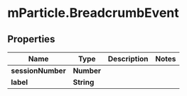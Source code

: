 # mParticle.BreadcrumbEvent

## Properties
Name | Type | Description | Notes
------------ | ------------- | ------------- | -------------
**sessionNumber** | **Number** |  |
**label** | **String** |  |


